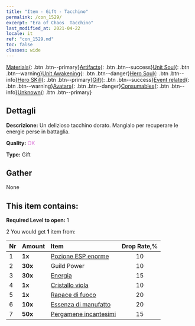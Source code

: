 ```yaml
---
title: "Item - Gift - Tacchino"
permalink: /con_1529/
excerpt: "Era of Chaos  Tacchino"
last_modified_at: 2021-04-22
locale: it
ref: "con_1529.md"
toc: false
classes: wide
---
```

 [Materials](/ItemsIT/){: .btn .btn--primary}[Artifacts](/ItemsIT/Artifacts/){: .btn .btn--success}[Unit Soul](/ItemsIT/UnitSoul/){: .btn .btn--warning}[Unit Awakening](/ItemsIT/UnitAwakening/){: .btn .btn--danger}[Hero Soul](/ItemsIT/HeroSoul/){: .btn .btn--info}[Hero SKill](/ItemsIT/HeroSkill/){: .btn .btn--primary}[Gift](/ItemsIT/Gift/){: .btn .btn--success}[Event related](/ItemsIT/Events/){: .btn .btn--warning}[Avatars](/ItemsIT/Avatars/){: .btn .btn--danger}[Consumables](/ItemsIT/Consumables/){: .btn .btn--info}[Unknown](/ItemsIT/Unknown/){: .btn .btn--primary}

## Dettagli
 **Descrizione:** Un delizioso tacchino dorato. Mangialo per recuperare le energie perse in battaglia.

 **Quality:** <span style="color: #DA70D6">OK</span>

 **Type:** Gift

## Gather

  None

## This item contains:

 **Required Level to open:** 1

 2 You would get **1** item  from:

  | Nr | Amount |     Item    | Drop Rate,% |
  |:---|:-------|:------------|:---------:|
  | 1 |  **1x** | [Pozione ESP enorme](/it/Items/con_703/) | 10 | 
  | 2 |  **30x** | Guild Power | 10 | 
  | 3 |  **30x** | [Energia](/it/Items/con_900/) | 15 | 
  | 4 |  **1x** | [Cristallo viola](/it/Items/con_720/) | 10 | 
  | 5 |  **1x** | [Rapace di fuoco](/it/Items/unt_268/) | 20 | 
  | 6 |  **10x** | [Essenza di manufatto](/it/Items/con_905/) | 20 | 
  | 7 |  **50x** | [Pergamene incantesimi](/it/Items/con_694/) | 15 | 
